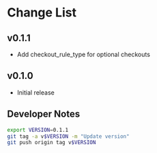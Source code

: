 # Change List

## v0.1.1

- Add checkout_rule_type for optional checkouts

## v0.1.0

- Initial release

## Developer Notes

```sh
export VERSION=0.1.1
git tag -a v$VERSION -m "Update version"
git push origin tag v$VERSION
```